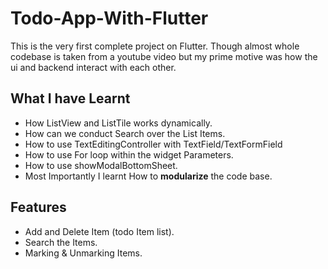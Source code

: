 # Todo-App-With-Flutter
This is the very first complete project on Flutter. Though almost whole codebase is taken from a youtube video but my prime motive was how the ui and backend interact with each other.

## What I have Learnt
  * How ListView and ListTile works dynamically.
  * How can we conduct Search over the List Items.
  * How to use TextEditingController with TextField/TextFormField
  * How to use For loop within the widget Parameters.
  * How to use showModalBottomSheet.
  * Most Importantly I learnt How to **modularize** the code base.
  
## Features
 * Add and Delete Item (todo Item list).
 * Search the Items.
 * Marking & Unmarking Items.
